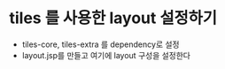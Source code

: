 # tiles 를 사용한 layout 설정하기
* tiles-core, tiles-extra 를 dependency로 설정
* layout.jsp를 만들고 여기에 layout 구성을 설정한다